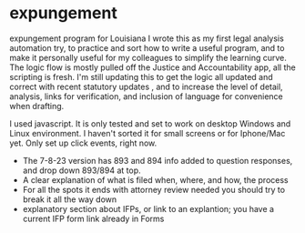 # expungement
expungement program for Louisiana
I wrote this as my first legal analysis automation try, to practice and sort how to write a useful program, and to make it personally useful for my colleagues to simplify the learning curve. The logic flow is mostly pulled off the Justice and Accountability app, all the scripting is fresh. I'm still updating this to get the logic all updated and correct with recent statutory updates , and to increase the level of detail, analysis, links for verification, and inclusion of language for convenience when drafting.

I used javascript. It is only tested and set to work on desktop Windows and Linux environment. I haven't sorted it for small screens or for Iphone/Mac yet. Only set up click events, right now. 

* The 7-8-23 version has 893 and 894 info added to question responses, and drop down 893/894 at top.
* A clear explanation of what is filed when, where, and how, the process 
* For all the spots it ends with attorney review needed you should try to break it all the way down
* explanatory section about IFPs, or link to an explantion; you have a current IFP form link already in Forms
